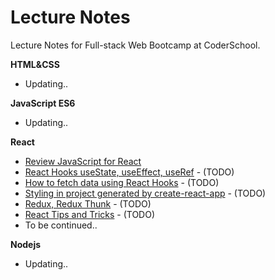 # Lecture Notes

Lecture Notes for Full-stack Web Bootcamp at CoderSchool.

**HTML&CSS**

- Updating..

**JavaScript ES6**

- Updating..

**React**

- [Review JavaScript for React](./React/javascript_for_react.md)
- [React Hooks useState, useEffect, useRef](./React/react_hooks_basic.md) - (TODO)
- [How to fetch data using React Hooks](./React/fetch_data_with_hooks.md) - (TODO)
- [Styling in project generated by create-react-app](./React/styling_in_create_react_app.md) - (TODO)
- [Redux, Redux Thunk](./React/redux_redux_thunk.md) - (TODO)
- [React Tips and Tricks](./React/react_tips_and_tricks.md) - (TODO)
- To be continued..

**Nodejs**

- Updating..
